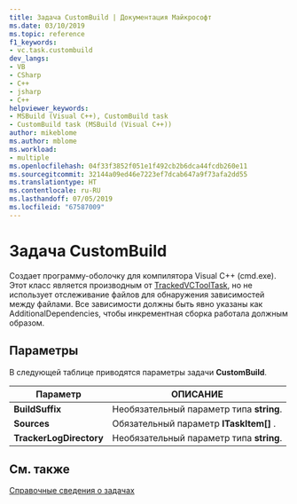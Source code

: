 ```yaml
---
title: Задача CustomBuild | Документация Майкрософт
ms.date: 03/10/2019
ms.topic: reference
f1_keywords:
- vc.task.custombuild
dev_langs:
- VB
- CSharp
- C++
- jsharp
- C++
helpviewer_keywords:
- MSBuild (Visual C++), CustomBuild task
- CustomBuild task (MSBuild (Visual C++))
author: mikeblome
ms.author: mblome
ms.workload:
- multiple
ms.openlocfilehash: 04f33f3852f051e1f492cb2b6dca44fcdb260e11
ms.sourcegitcommit: 32144a09ed46e7223ef7dcab647a9f73afa2dd55
ms.translationtype: HT
ms.contentlocale: ru-RU
ms.lasthandoff: 07/05/2019
ms.locfileid: "67587009"
---
```

# <a name="custombuild-task"></a>Задача CustomBuild

Создает программу-оболочку для компилятора Visual C++ (cmd.exe). Этот класс является производным от [TrackedVCToolTask](../msbuild/trackedvctooltask-base-class.md), но не использует отслеживание файлов для обнаружения зависимостей между файлами. Все зависимости должны быть явно указаны как AdditionalDependencies, чтобы инкрементная сборка работала должным образом.

## <a name="parameters"></a>Параметры

В следующей таблице приводятся параметры задачи **CustomBuild**.

|Параметр|ОПИСАНИЕ|
|---------------|-----------------|
|**BuildSuffix**|Необязательный параметр типа **string**.|
|**Sources**|Обязательный параметр **ITaskItem[]** .|
|**TrackerLogDirectory**|Необязательный параметр типа **string**.|

## <a name="see-also"></a>См. также

[Справочные сведения о задачах](../msbuild/msbuild-task-reference.md)
